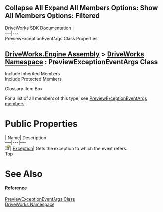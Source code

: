Collapse All Expand All Members Options: Show All  Members Options: Filtered   
---  
DriveWorks SDK Documentation  |   
---|---  
PreviewExceptionEventArgs Class Properties   
  
[DriveWorks.Engine Assembly](topic2156.md) > [DriveWorks Namespace](topic2159.md) : PreviewExceptionEventArgs Class  
---  
  
Include Inherited Members    
Include Protected Members    


Glossary Item Box

For a list of all members of this type, see [PreviewExceptionEventArgs members](topic3812.md).

# Public Properties

| Name| Description  
---|---|---  
![Public Property](dotnetimages/publicProperty.gif)| [Exception](topic3818.md)| Gets the exception to which the event refers.   
Top

# See Also

#### Reference

[PreviewExceptionEventArgs Class](topic3811.md)   
[DriveWorks Namespace](topic2159.md)


